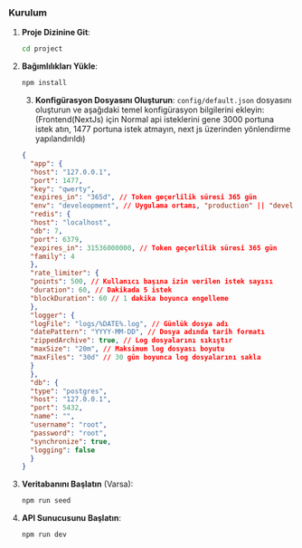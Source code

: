 ### Kurulum

1. **Proje Dizinine Git**:
    ```bash
    cd project
    ```

2. **Bağımlılıkları Yükle**:
    ```bash
    npm install
    ```

   3. **Konfigürasyon Dosyasını Oluşturun**: `config/default.json` dosyasını oluşturun ve aşağıdaki temel konfigürasyon bilgilerini ekleyin: 
   (Frontend(NextJs) için Normal api isteklerini gene 3000 portuna istek atın, 1477 portuna istek atmayın, next js üzerinden yönlendirme yapılandırıldı)
    ```json
    {
      "app": {
      "host": "127.0.0.1",
      "port": 1477,
      "key": "qwerty",
      "expires_in": "365d", // Token geçerlilik süresi 365 gün
      "env": "develeopment", // Uygulama ortamı, "production" || "development"
      "redis": {
      "host": "localhost",
      "db": 7,
      "port": 6379,
      "expires_in": 31536000000, // Token geçerlilik süresi 365 gün
      "family": 4
      },
      "rate_limiter": {
      "points": 500, // Kullanıcı başına izin verilen istek sayısı
      "duration": 60, // Dakikada 5 istek
      "blockDuration": 60 // 1 dakika boyunca engelleme
      },
      "logger": {
      "logFile": "logs/%DATE%.log", // Günlük dosya adı
      "datePattern": "YYYY-MM-DD", // Dosya adında tarih formatı
      "zippedArchive": true, // Log dosyalarını sıkıştır
      "maxSize": "20m", // Maksimum log dosyası boyutu
      "maxFiles": "30d" // 30 gün boyunca log dosyalarını sakla
      }
      },
      "db": {
      "type": "postgres",
      "host": "127.0.0.1",
      "port": 5432,
      "name": "",
      "username": "root",
      "password": "root",
      "synchronize": true,
      "logging": false
      }
    }
   ```

4. **Veritabanını Başlatın** (Varsa):
    ```bash
    npm run seed
    ```

5. **API Sunucusunu Başlatın**:
    ```bash
    npm run dev
    ```